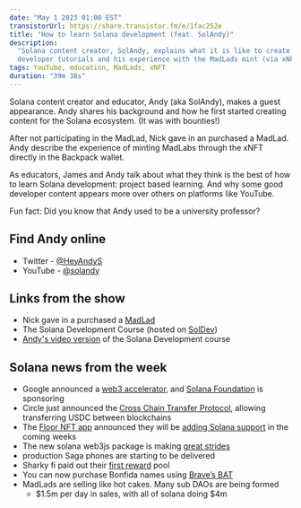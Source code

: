 ```yaml
---
date: "May 1 2023 01:00 EST"
transistorUrl: https://share.transistor.fm/e/1fac252e
title: "How to learn Solana development (feat. SolAndy)"
description:
  "Solana content creator, SolAndy, explains what it is like to create Solana
  developer tutorials and his experience with the MadLads mint (via xNFT)."
tags: YouTube, education, MadLads, xNFT
duration: "39m 38s"
---
```


Solana content creator and educator, Andy (aka SolAndy), makes a guest
appearance. Andy shares his background and how he first started creating content
for the Solana ecosystem. (It was with bounties!)

After not participating in the MadLad, Nick gave in an purchased a MadLad. Andy
describe the experience of minting MadLabs through the xNFT directly in the
Backpack wallet.

As educators, James and Andy talk about what they think is the best of how to
learn Solana development: project based learning. And why some good developer
content appears more over others on platforms like YouTube.

Fun fact: Did you know that Andy used to be a university professor?

## Find Andy online

- Twitter - [@HeyAndyS](https://twitter.com/HeyAndyS)
- YouTube - [@solandy](http://www.youtube.com/solandy)

## Links from the show

- Nick gave in a purchased a [MadLad](https://www.madlads.com/)
- The Solana Development Course (hosted on [SolDev](https://soldev.app/course))
- [Andy's video version](https://www.youtube.com/playlist?list=PLmAMfj0qP2wwfnuRJQge2ss4sJxnhIqyt)
  of the Solana Development course

## Solana news from the week

- Google announced a [web3 accelerator](https://cloud.google.com/startup/web3),
  and
  [Solana Foundation](https://twitter.com/SolanaFndn/status/1650916410967703557)
  is sponsoring
- Circle just announced the
  [Cross Chain Transfer Protocol](https://www.circle.com/en/cross-chain-transfer-protocol),
  allowing transferring USDC between blockchains
- The [Floor NFT app](https://twitter.com/floor) announced they will be
  [adding Solana support](https://decrypt.co/137634/solana-nfts-come-to-portfolio-app-floor-amid-mad-lads-boom)
  in the coming weeks
- The new solana web3js package is making
  [great strides](https://twitter.com/steveluscher/status/1650794809035210752)
- production Saga phones are starting to be delivered
- Sharky fi paid out their
  [first reward](https://twitter.com/DegenerateNews/status/1651483557322448897?t=CkRH2ViSoqHg25leWOJiiw&s=19)
  pool
- You can now purchase Bonfida names using
  [Brave’s BAT](https://twitter.com/bonfida/status/1651591589108629504)
- MadLads are selling like hot cakes. Many sub DAOs are being formed
  - $1.5m per day in sales, with all of solana doing $4m

